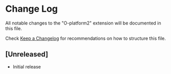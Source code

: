 # Change Log

All notable changes to the "O-platform2" extension will be documented in this file.

Check [Keep a Changelog](http://keepachangelog.com/) for recommendations on how to structure this file.

## [Unreleased]

- Initial release